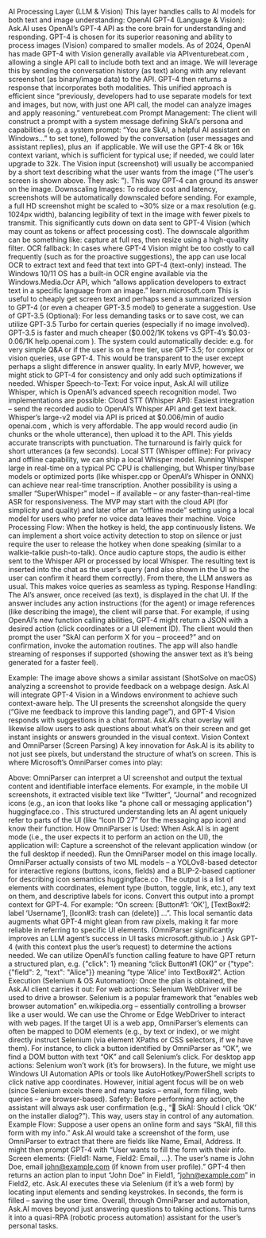 AI Processing Layer (LLM & Vision)
This layer handles calls to AI models for both text and image understanding:
OpenAI GPT-4 (Language & Vision): Ask.AI uses OpenAI’s GPT-4 API as the core brain for understanding and responding. GPT-4 is chosen for its superior reasoning and ability to process images (Vision) compared to smaller models. As of 2024, OpenAI has made GPT-4 with Vision generally available via API​
venturebeat.com
, allowing a single API call to include both text and an image. We will leverage this by sending the conversation history (as text) along with any relevant screenshot (as binary/image data) to the API. GPT-4 then returns a response that incorporates both modalities. This unified approach is efficient since “previously, developers had to use separate models for text and images, but now, with just one API call, the model can analyze images and apply reasoning.”​
venturebeat.com
Prompt Management: The client will construct a prompt with a system message defining SkAI’s persona and capabilities (e.g. a system prompt: “You are SkAI, a helpful AI assistant on Windows...” to set tone), followed by the conversation (user messages and assistant replies), plus an <image> if applicable. We will use the GPT-4 8k or 16k context variant, which is sufficient for typical use; if needed, we could later upgrade to 32k. The Vision input (screenshot) will usually be accompanied by a short text describing what the user wants from the image (“The user’s screen is shown above. They ask: <user question>”). This way GPT-4 can ground its answer on the image.
Downscaling Images: To reduce cost and latency, screenshots will be automatically downscaled before sending. For example, a full HD screenshot might be scaled to ~30% size or a max resolution (e.g. 1024px width), balancing legibility of text in the image with fewer pixels to transmit. This significantly cuts down on data sent to GPT-4 Vision (which may count as tokens or affect processing cost). The downscale algorithm can be something like: capture at full res, then resize using a high-quality filter.
OCR fallback: In cases where GPT-4 Vision might be too costly to call frequently (such as for the proactive suggestions), the app can use local OCR to extract text and feed that text into GPT-4 (text-only) instead. The Windows 10/11 OS has a built-in OCR engine available via the Windows.Media.Ocr API, which “allows application developers to extract text in a specific language from an image.”​
learn.microsoft.com
 This is useful to cheaply get screen text and perhaps send a summarized version to GPT-4 (or even a cheaper GPT-3.5 model) to generate a suggestion.
Use of GPT-3.5 (Optional): For less demanding tasks or to save cost, we can utilize GPT-3.5 Turbo for certain queries (especially if no image involved). GPT-3.5 is faster and much cheaper ($0.002/1K tokens vs GPT-4’s $0.03-0.06/1K​
help.openai.com
). The system could automatically decide: e.g. for very simple Q&A or if the user is on a free tier, use GPT-3.5; for complex or vision queries, use GPT-4. This would be transparent to the user except perhaps a slight difference in answer quality. In early MVP, however, we might stick to GPT-4 for consistency and only add such optimizations if needed.
Whisper Speech-to-Text: For voice input, Ask.AI will utilize Whisper, which is OpenAI’s advanced speech recognition model. Two implementations are possible:
Cloud STT (Whisper API): Easiest integration – send the recorded audio to OpenAI’s Whisper API and get text back. Whisper’s large-v2 model via API is priced at $0.006/min of audio​
openai.com
, which is very affordable. The app would record audio (in chunks or the whole utterance), then upload it to the API. This yields accurate transcripts with punctuation. The turnaround is fairly quick for short utterances (a few seconds).
Local STT (Whisper offline): For privacy and offline capability, we can ship a local Whisper model. Running Whisper large in real-time on a typical PC CPU is challenging, but Whisper tiny/base models or optimized ports (like whisper.cpp or OpenAI’s Whisper in ONNX) can achieve near real-time transcription. Another possibility is using a smaller “SuperWhisper” model – if available – or any faster-than-real-time ASR for responsiveness. The MVP may start with the cloud API (for simplicity and quality) and later offer an “offline mode” setting using a local model for users who prefer no voice data leaves their machine.
Voice Processing Flow: When the hotkey is held, the app continuously listens. We can implement a short voice activity detection to stop on silence or just require the user to release the hotkey when done speaking (similar to a walkie-talkie push-to-talk). Once audio capture stops, the audio is either sent to the Whisper API or processed by local Whisper. The resulting text is inserted into the chat as the user’s query (and also shown in the UI so the user can confirm it heard them correctly). From there, the LLM answers as usual. This makes voice queries as seamless as typing.
Response Handling: The AI’s answer, once received (as text), is displayed in the chat UI. If the answer includes any action instructions (for the agent) or image references (like describing the image), the client will parse that. For example, if using OpenAI’s new function calling abilities, GPT-4 might return a JSON with a desired action (click coordinates or a UI element ID). The client would then prompt the user “SkAI can perform X for you – proceed?” and on confirmation, invoke the automation routines. The app will also handle streaming of responses if supported (showing the answer text as it’s being generated for a faster feel).


Example: The image above shows a similar assistant (ShotSolve on macOS) analyzing a screenshot to provide feedback on a webpage design. Ask.AI will integrate GPT-4 Vision in a Windows environment to achieve such context-aware help. The UI presents the screenshot alongside the query (“Give me feedback to improve this landing page”), and GPT-4 Vision responds with suggestions in a chat format. Ask.AI’s chat overlay will likewise allow users to ask questions about what’s on their screen and get instant insights or answers grounded in the visual context.
Vision Context and OmniParser (Screen Parsing)
A key innovation for Ask.AI is its ability to not just see pixels, but understand the structure of what’s on screen. This is where Microsoft’s OmniParser comes into play: 

Above: OmniParser can interpret a UI screenshot and output the textual content and identifiable interface elements. For example, in the mobile UI screenshots, it extracted visible text like “Twitter”, “Journal” and recognized icons (e.g., an icon that looks like “a phone call or messaging application”)​
huggingface.co
. This structured understanding lets an AI agent uniquely refer to parts of the UI (like “Icon ID 27” for the messaging app icon) and know their function.
How OmniParser is Used: When Ask.AI is in agent mode (i.e., the user expects it to perform an action on the UI), the application will:
Capture a screenshot of the relevant application window (or the full desktop if needed).
Run the OmniParser model on this image locally. OmniParser actually consists of two ML models – a YOLOv8-based detector for interactive regions (buttons, icons, fields) and a BLIP-2-based captioner for describing icon semantics​
huggingface.co
. The output is a list of elements with coordinates, element type (button, toggle, link, etc.), any text on them, and descriptive labels for icons.
Convert this output into a prompt context for GPT-4. For example: “On screen: [Button#1: ‘OK’], [TextBox#2: label ‘Username’], [Icon#3: trash can (delete)] …”. This local semantic data augments what GPT-4 might glean from raw pixels, making it far more reliable in referring to specific UI elements. (OmniParser significantly improves an LLM agent’s success in UI tasks​
microsoft.github.io
.)
Ask GPT-4 (with this context plus the user’s request) to determine the actions needed. We can utilize OpenAI’s function calling feature to have GPT return a structured plan, e.g. {"click": 1} meaning “click Button#1 (OK)” or {"type": {"field": 2, "text": "Alice"}} meaning “type 'Alice' into TextBox#2”.
Action Execution (Selenium & OS Automation): Once the plan is obtained, the Ask.AI client carries it out:
For web actions: Selenium WebDriver will be used to drive a browser. Selenium is a popular framework that “enables web browser automation”​
en.wikipedia.org
 – essentially controlling a browser like a user would. We can use the Chrome or Edge WebDriver to interact with web pages. If the target UI is a web app, OmniParser’s elements can often be mapped to DOM elements (e.g., by text or index), or we might directly instruct Selenium (via element XPaths or CSS selectors, if we have them). For instance, to click a button identified by OmniParser as “OK”, we find a DOM button with text “OK” and call Selenium’s click.
For desktop app actions: Selenium won’t work (it’s for browsers). In the future, we might use Windows UI Automation APIs or tools like AutoHotkey/PowerShell scripts to click native app coordinates. However, initial agent focus will be on web (since Selenium excels there and many tasks – email, form filling, web queries – are browser-based).
Safety: Before performing any action, the assistant will always ask user confirmation (e.g., “🤖 SkAI: Should I click ‘OK’ on the installer dialog?”). This way, users stay in control of any automation.
Example Flow: Suppose a user opens an online form and says “SkAI, fill this form with my info.” Ask.AI would take a screenshot of the form, use OmniParser to extract that there are fields like Name, Email, Address. It might then prompt GPT-4 with “User wants to fill the form with their info. Screen elements: {Field1: Name, Field2: Email, …}. The user’s name is John Doe, email john@example.com (if known from user profile).” GPT-4 then returns an action plan to input “John Doe” in Field1, “john@example.com” in Field2, etc. Ask.AI executes these via Selenium (if it’s a web form) by locating input elements and sending keystrokes. In seconds, the form is filled – saving the user time.
Overall, through OmniParser and automation, Ask.AI moves beyond just answering questions to taking actions. This turns it into a quasi-RPA (robotic process automation) assistant for the user’s personal tasks.